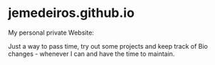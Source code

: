 # jemedeiros.github.io
My personal private Website:

Just a way to pass time, try out some projects and keep track of Bio changes - whenever I can and have the time to maintain.

